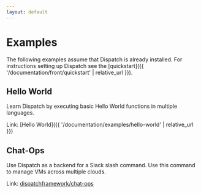 ```yaml
---
layout: default
---
```


# Examples

The following examples assume that Dispatch is already installed.  For instructions setting up Dispatch see the
[quickstart]({{ '/documentation/front/quickstart' | relative_url }}).

## Hello World

Learn Dispatch by executing basic Hello World functions in multiple languages.

Link: [Hello World]({{ '/documentation/examples/hello-world' | relative_url }})

## Chat-Ops

Use Dispatch as a backend for a Slack slash command.  Use this command to manage VMs across multiple clouds.

Link: [dispatchframework/chat-ops](https://github.com/dispatchframework/chat-ops/blob/master/README.md)